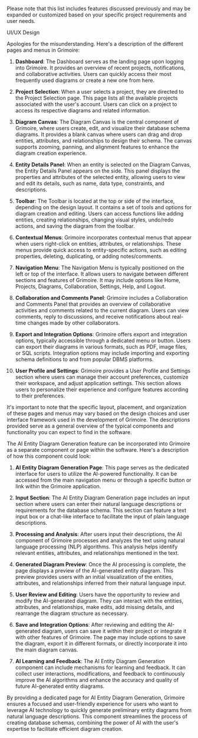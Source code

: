 
Please note that this list includes features discussed previously and may be expanded or customized based on your specific project requirements and user needs.

UI/UX Design


Apologies for the misunderstanding. Here's a description of the different pages and menus in Grimoire:

1. **Dashboard**: The Dashboard serves as the landing page upon logging into Grimoire. It provides an overview of recent projects, notifications, and collaborative activities. Users can quickly access their most frequently used diagrams or create a new one from here.

2. **Project Selection**: When a user selects a project, they are directed to the Project Selection page. This page lists all the available projects associated with the user's account. Users can click on a project to access its respective diagrams and related information.

3. **Diagram Canvas**: The Diagram Canvas is the central component of Grimoire, where users create, edit, and visualize their database schema diagrams. It provides a blank canvas where users can drag and drop entities, attributes, and relationships to design their schema. The canvas supports zooming, panning, and alignment features to enhance the diagram creation experience.

4. **Entity Details Panel**: When an entity is selected on the Diagram Canvas, the Entity Details Panel appears on the side. This panel displays the properties and attributes of the selected entity, allowing users to view and edit its details, such as name, data type, constraints, and descriptions.

5. **Toolbar**: The Toolbar is located at the top or side of the interface, depending on the design layout. It contains a set of tools and options for diagram creation and editing. Users can access functions like adding entities, creating relationships, changing visual styles, undo/redo actions, and saving the diagram from the toolbar.

6. **Contextual Menus**: Grimoire incorporates contextual menus that appear when users right-click on entities, attributes, or relationships. These menus provide quick access to entity-specific actions, such as editing properties, deleting, duplicating, or adding notes/comments.

7. **Navigation Menu**: The Navigation Menu is typically positioned on the left or top of the interface. It allows users to navigate between different sections and features of Grimoire. It may include options like Home, Projects, Diagrams, Collaboration, Settings, Help, and Logout.

8. **Collaboration and Comments Panel**: Grimoire includes a Collaboration and Comments Panel that provides an overview of collaborative activities and comments related to the current diagram. Users can view comments, reply to discussions, and receive notifications about real-time changes made by other collaborators.

9. **Export and Integration Options**: Grimoire offers export and integration options, typically accessible through a dedicated menu or button. Users can export their diagrams in various formats, such as PDF, image files, or SQL scripts. Integration options may include importing and exporting schema definitions to and from popular DBMS platforms.

10. **User Profile and Settings**: Grimoire provides a User Profile and Settings section where users can manage their account preferences, customize their workspace, and adjust application settings. This section allows users to personalize their experience and configure features according to their preferences.

It's important to note that the specific layout, placement, and organization of these pages and menus may vary based on the design choices and user interface framework used in the development of Grimoire. The descriptions provided serve as a general overview of the typical components and functionality you can expect to find in the software.


The AI Entity Diagram Generation feature can be incorporated into Grimoire as a separate component or page within the software. Here's a description of how this component could look:

1. **AI Entity Diagram Generation Page**: This page serves as the dedicated interface for users to utilize the AI-powered functionality. It can be accessed from the main navigation menu or through a specific button or link within the Grimoire application.

2. **Input Section**: The AI Entity Diagram Generation page includes an input section where users can enter their natural language descriptions or requirements for the database schema. This section can feature a text input box or a chat-like interface to facilitate the input of plain language descriptions.

3. **Processing and Analysis**: After users input their descriptions, the AI component of Grimoire processes and analyzes the text using natural language processing (NLP) algorithms. This analysis helps identify relevant entities, attributes, and relationships mentioned in the text.

4. **Generated Diagram Preview**: Once the AI processing is complete, the page displays a preview of the AI-generated entity diagram. This preview provides users with an initial visualization of the entities, attributes, and relationships inferred from their natural language input.

5. **User Review and Editing**: Users have the opportunity to review and modify the AI-generated diagram. They can interact with the entities, attributes, and relationships, make edits, add missing details, and rearrange the diagram structure as necessary.

6. **Save and Integration Options**: After reviewing and editing the AI-generated diagram, users can save it within their project or integrate it with other features of Grimoire. The page may include options to save the diagram, export it in different formats, or directly incorporate it into the main diagram canvas.

7. **AI Learning and Feedback**: The AI Entity Diagram Generation component can include mechanisms for learning and feedback. It can collect user interactions, modifications, and feedback to continuously improve the AI algorithms and enhance the accuracy and quality of future AI-generated entity diagrams.

By providing a dedicated page for AI Entity Diagram Generation, Grimoire ensures a focused and user-friendly experience for users who want to leverage AI technology to quickly generate preliminary entity diagrams from natural language descriptions. This component streamlines the process of creating database schemas, combining the power of AI with the user's expertise to facilitate efficient diagram creation.


